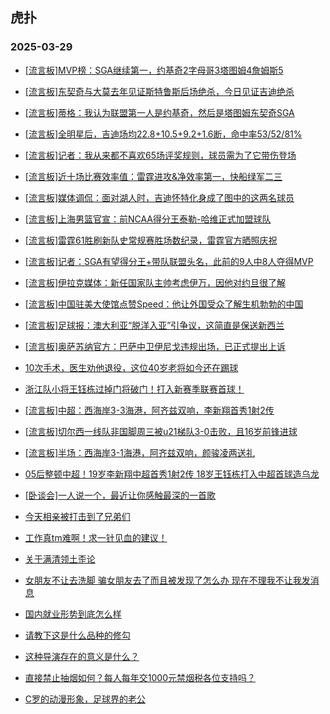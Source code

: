 ## 虎扑 
### 2025-03-29

+ [[流言板]MVP榜：SGA继续第一，约基奇2字母哥3塔图姆4詹姆斯5](https://bbs.hupu.com/631421946.html)

+ [[流言板]东契奇与大莫去年见证斯特鲁斯后场绝杀，今日见证吉迪绝杀](https://bbs.hupu.com/631419808.html)

+ [[流言板]蒂格：我认为联盟第一人是约基奇，然后是塔图姆东契奇SGA](https://bbs.hupu.com/631419590.html)

+ [[流言板]全明星后，吉迪场均22.8+10.5+9.2+1.6断，命中率53/52/81%](https://bbs.hupu.com/631422547.html)

+ [[流言板]记者：我从来都不喜欢65场评奖规则，球员需为了它带伤登场](https://bbs.hupu.com/631422683.html)

+ [[流言板]近十场比赛效率值：雷霆进攻&amp;净效率第一，快船绿军二三](https://bbs.hupu.com/631423577.html)

+ [[流言板]媒体调侃：面对湖人时，吉迪怀特化身成了图中的这两名球员](https://bbs.hupu.com/631419979.html)

+ [[流言板]上海男篮官宣：前NCAA得分王泰勒-哈维正式加盟球队](https://bbs.hupu.com/631423541.html)

+ [[流言板]雷霆61胜刷新队史常规赛胜场数纪录，雷霆官方晒照庆祝](https://bbs.hupu.com/631419685.html)

+ [[流言板]记者：SGA有望得分王+带队联盟头名，此前的9人中8人夺得MVP](https://bbs.hupu.com/631420610.html)

+ [[流言板]伊拉克媒体：新任国家队主帅考虑伊万，因他对约旦很了解](https://bbs.hupu.com/631419037.html)

+ [[流言板]中国驻美大使馆点赞Speed：他让外国受众了解生机勃勃的中国](https://bbs.hupu.com/631414731.html)

+ [[流言板]足球报：澳大利亚“脱洋入亚”引争议，这简直是保送新西兰](https://bbs.hupu.com/631416519.html)

+ [[流言板]奥萨苏纳官方：巴萨中卫伊尼戈违规出场，已正式提出上诉](https://bbs.hupu.com/631423384.html)

+ [10次手术，医生劝他退役，这位40岁老将如今还在踢球](https://bbs.hupu.com/631415659.html)

+ [浙江队小将王钰栋过掉门将破门！打入新赛季联赛首球！](https://bbs.hupu.com/631421433.html)

+ [[流言板]中超：西海岸3-3海港，阿齐兹双响，李新翔首秀1射2传](https://bbs.hupu.com/631421983.html)

+ [[流言板]切尔西一线队非国脚周三被u21梯队3-0击败，且16岁前锋进球](https://bbs.hupu.com/631420472.html)

+ [[流言板]半场：西海岸3-1海港，阿齐兹双响，颜骏凌两送礼](https://bbs.hupu.com/631420873.html)

+ [05后整顿中超！19岁李新翔中超首秀1射2传 18岁王钰栋打入中超首球造乌龙](https://bbs.hupu.com/631422480.html)

+ [[卧谈会]一人说一个，最近让你感触最深的一首歌](https://bbs.hupu.com/631422150.html)

+ [今天相亲被打击到了兄弟们](https://bbs.hupu.com/631419833.html)

+ [工作真tm难啊！求一针见血的建议！](https://bbs.hupu.com/631420706.html)

+ [关于满清领土歪论](https://bbs.hupu.com/631421738.html)

+ [女朋友不让去洗脚 骗女朋友去了而且被发现了怎么办 现在不理我不让我发消息](https://bbs.hupu.com/631419682.html)

+ [国内就业形势到底怎么样](https://bbs.hupu.com/631419663.html)

+ [请教下这是什么品种的修勾](https://bbs.hupu.com/631423825.html)

+ [这种导演存在的意义是什么？](https://bbs.hupu.com/631420901.html)

+ [直接禁止抽烟如何？每人每年交1000元禁烟税各位支持吗？](https://bbs.hupu.com/631419598.html)

+ [C罗的动漫形象，足球界的老公](https://bbs.hupu.com/631419918.html)

